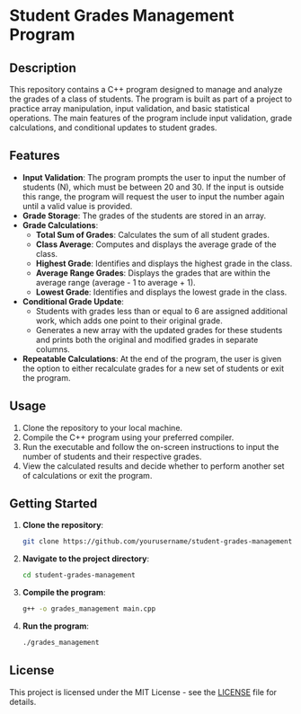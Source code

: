# Student Grades Management Program

## Description

This repository contains a C++ program designed to manage and analyze the grades of a class of students. The program is built as part of a project to practice array manipulation, input validation, and basic statistical operations. The main features of the program include input validation, grade calculations, and conditional updates to student grades.

## Features

- **Input Validation**: The program prompts the user to input the number of students (N), which must be between 20 and 30. If the input is outside this range, the program will request the user to input the number again until a valid value is provided.
- **Grade Storage**: The grades of the students are stored in an array.
- **Grade Calculations**:
  - **Total Sum of Grades**: Calculates the sum of all student grades.
  - **Class Average**: Computes and displays the average grade of the class.
  - **Highest Grade**: Identifies and displays the highest grade in the class.
  - **Average Range Grades**: Displays the grades that are within the average range (average - 1 to average + 1).
  - **Lowest Grade**: Identifies and displays the lowest grade in the class.
- **Conditional Grade Update**:
  - Students with grades less than or equal to 6 are assigned additional work, which adds one point to their original grade.
  - Generates a new array with the updated grades for these students and prints both the original and modified grades in separate columns.
- **Repeatable Calculations**: At the end of the program, the user is given the option to either recalculate grades for a new set of students or exit the program.

## Usage

1. Clone the repository to your local machine.
2. Compile the C++ program using your preferred compiler.
3. Run the executable and follow the on-screen instructions to input the number of students and their respective grades.
4. View the calculated results and decide whether to perform another set of calculations or exit the program.

## Getting Started

1. **Clone the repository**:
    ```sh
    git clone https://github.com/yourusername/student-grades-management.git
    ```

2. **Navigate to the project directory**:
    ```sh
    cd student-grades-management
    ```

3. **Compile the program**:
    ```sh
    g++ -o grades_management main.cpp
    ```

4. **Run the program**:
    ```sh
    ./grades_management
    ```

## License

This project is licensed under the MIT License - see the [LICENSE](LICENSE) file for details.

